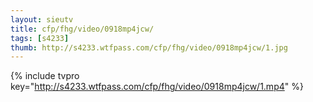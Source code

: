 ```yaml
--- 
layout: sieutv
title: cfp/fhg/video/0918mp4jcw/
tags: [s4233]
thumb: http://s4233.wtfpass.com/cfp/fhg/video/0918mp4jcw/1.jpg
---
```

{% include tvpro key="http://s4233.wtfpass.com/cfp/fhg/video/0918mp4jcw/1.mp4" %} 
